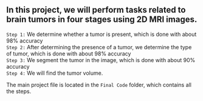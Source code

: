 ## In this project, we will perform tasks related to brain tumors in four stages using 2D MRI images.<br>
`Step 1:` We determine whether a tumor is present, which is done with about 98% accuracy<br>
`Step 2:` After determining the presence of a tumor, we determine the type of tumor, which is done with about 98% accuracy<br>
`Step 3:` We segment the tumor in the image, which is done with about 90% accuracy<br>
`Step 4:` We will find the tumor volume.<br>

The main project file is located in the `Final Code` folder, which contains all the steps.<br>